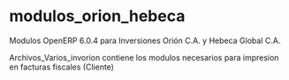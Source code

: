 modulos_orion_hebeca
====================

Modulos OpenERP 6.0.4 para Inversiones Orión C.A. y Hebeca Global C.A.

Archivos_Varios_invorion contiene los modulos necesarios para impresion en facturas fiscales (Cliente)
